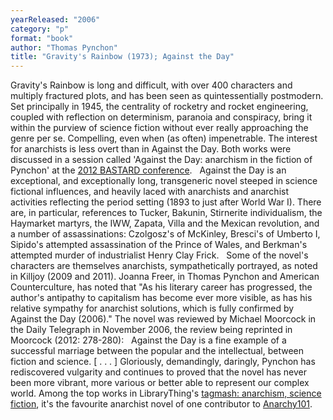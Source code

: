 ```yaml
---
yearReleased: "2006"
category: "p"
format: "book"
author: "Thomas Pynchon"
title: "Gravity's Rainbow (1973); Against the Day"
---
```

Gravity's Rainbow is long and difficult, with over  400 characters and multiply fractured plots, and has been seen as  quintessentially postmodern. Set principally in 1945, the centrality of rocketry  and rocket engineering, coupled with reflection on determinism, paranoia and  conspiracy, bring it within the purview of science fiction without ever really  approaching the genre per se. Compelling, even when (as often) impenetrable. The  interest for anarchists is less overt than in Against the Day. Both works  were discussed in a session called 'Against the Day: anarchism in the fiction of  Pynchon' at the <a href="http://sfbay-anarchists.org/conference/bastard-2012/"> 2012 BASTARD conference</a>.
 
Against the Day is an exceptional, and exceptionally long, transgeneric novel  steeped in science fictional influences, and heavily laced with anarchists and  anarchist activities reflecting the period setting (1893 to just after World War  I). There are, in particular, references to Tucker, Bakunin, Stirnerite  individualism, the Haymarket martyrs, the IWW, Zapata, Villa and the Mexican  revolution, and a number of assassinations: Czolgosz's of McKinley, Bresci's of  Umberto I, Sipido's attempted assassination of the Prince of Wales, and  Berkman's attempted murder of industrialist Henry Clay Frick.
 
Some of the novel's characters are themselves  anarchists, sympathetically portrayed, as noted in Killjoy (2009 and 2011).  Joanna Freer, in   Thomas Pynchon and American Counterculture, has noted that "As his  literary career has progressed, the author's antipathy to capitalism has become  ever more visible, as has his relative sympathy for anarchist solutions, which  is fully confirmed by Against the Day (2006)." The novel was reviewed by  Michael Moorcock in the Daily Telegraph in November 2006, the review  being reprinted in Moorcock (2012: 278-280):
 
Against the Day is a fine example of a successful  marriage between the popular and the intellectual, between fiction and science.  [ . . . ] Gloriously, demandingly, daringly, Pynchon has rediscovered vulgarity  and continues to proved that the novel has never been more vibrant, more various  or better able to represent our complex world.
Among the top works in LibraryThing's <a href="http://www.librarything.com/tag/anarchism,+science+fiction">tagmash:  anarchism, science fiction</a>, it's the favourite anarchist novel of one  contributor to <a href="http://anarchy101.org/4872/what-is-your-favorite-anarchist-novel"> Anarchy101</a>.
    